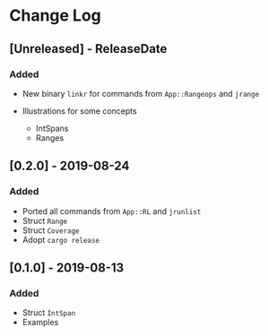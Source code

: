 # Change Log

## [Unreleased] - ReleaseDate

### Added

* New binary `linkr` for commands from `App::Rangeops` and `jrange`

* Illustrations for some concepts
    * IntSpans
    * Ranges

## [0.2.0] - 2019-08-24

### Added

* Ported all commands from `App::RL` and `jrunlist`
* Struct `Range`
* Struct `Coverage`
* Adopt `cargo release`

## [0.1.0] - 2019-08-13

### Added

* Struct `IntSpan`
* Examples
